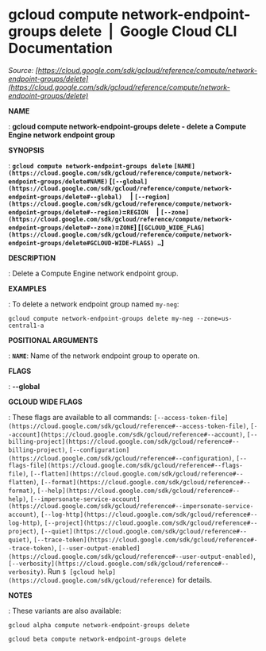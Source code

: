 # gcloud compute network-endpoint-groups delete  |  Google Cloud CLI Documentation

*Source: [https://cloud.google.com/sdk/gcloud/reference/compute/network-endpoint-groups/delete](https://cloud.google.com/sdk/gcloud/reference/compute/network-endpoint-groups/delete)*

**NAME**

: **gcloud compute network-endpoint-groups delete - delete a Compute Engine network endpoint group**

**SYNOPSIS**

: **`gcloud compute network-endpoint-groups delete` `[NAME](https://cloud.google.com/sdk/gcloud/reference/compute/network-endpoint-groups/delete#NAME)` [`[--global](https://cloud.google.com/sdk/gcloud/reference/compute/network-endpoint-groups/delete#--global)`     | `[--region](https://cloud.google.com/sdk/gcloud/reference/compute/network-endpoint-groups/delete#--region)`=`REGION`     | `[--zone](https://cloud.google.com/sdk/gcloud/reference/compute/network-endpoint-groups/delete#--zone)`=`ZONE`] [`[GCLOUD_WIDE_FLAG](https://cloud.google.com/sdk/gcloud/reference/compute/network-endpoint-groups/delete#GCLOUD-WIDE-FLAGS) …`]**

**DESCRIPTION**

: Delete a Compute Engine network endpoint group.

**EXAMPLES**

: To delete a network endpoint group named
``my-neg``:

```
gcloud compute network-endpoint-groups delete my-neg --zone=us-central1-a
```

**POSITIONAL ARGUMENTS**

: **`NAME`**:
Name of the network endpoint group to operate on.

**FLAGS**

: **--global**

**GCLOUD WIDE FLAGS**

: These flags are available to all commands: `[--access-token-file](https://cloud.google.com/sdk/gcloud/reference#--access-token-file)`,
`[--account](https://cloud.google.com/sdk/gcloud/reference#--account)`, `[--billing-project](https://cloud.google.com/sdk/gcloud/reference#--billing-project)`,
`[--configuration](https://cloud.google.com/sdk/gcloud/reference#--configuration)`,
`[--flags-file](https://cloud.google.com/sdk/gcloud/reference#--flags-file)`,
`[--flatten](https://cloud.google.com/sdk/gcloud/reference#--flatten)`, `[--format](https://cloud.google.com/sdk/gcloud/reference#--format)`, `[--help](https://cloud.google.com/sdk/gcloud/reference#--help)`, `[--impersonate-service-account](https://cloud.google.com/sdk/gcloud/reference#--impersonate-service-account)`,
`[--log-http](https://cloud.google.com/sdk/gcloud/reference#--log-http)`,
`[--project](https://cloud.google.com/sdk/gcloud/reference#--project)`, `[--quiet](https://cloud.google.com/sdk/gcloud/reference#--quiet)`, `[--trace-token](https://cloud.google.com/sdk/gcloud/reference#--trace-token)`, `[--user-output-enabled](https://cloud.google.com/sdk/gcloud/reference#--user-output-enabled)`,
`[--verbosity](https://cloud.google.com/sdk/gcloud/reference#--verbosity)`.
Run `$ [gcloud help](https://cloud.google.com/sdk/gcloud/reference)` for details.

**NOTES**

: These variants are also available:

```
gcloud alpha compute network-endpoint-groups delete
```

```
gcloud beta compute network-endpoint-groups delete
```